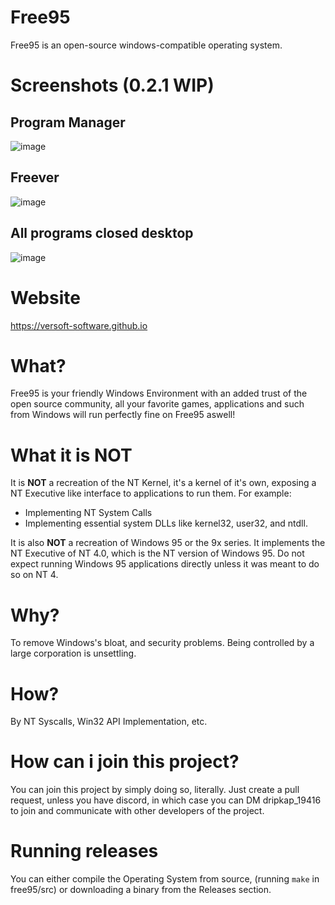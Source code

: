 # Free95
Free95 is an open-source windows-compatible operating system.

# Screenshots (0.2.1 WIP)
## Program Manager
![image](https://github.com/user-attachments/assets/2176de6d-0ec1-4c9d-a124-7ce8a9b8f60a)
## Freever
![image](https://github.com/user-attachments/assets/2ed4c496-40d6-4be9-9b00-cc9b01dda338)
## All programs closed desktop
![image](https://github.com/user-attachments/assets/c9606200-906d-4e98-978c-3bd23251f53e)

# Website
https://versoft-software.github.io

# What?
Free95 is your friendly Windows Environment with an added trust of the open source community, all your favorite games, applications and such from Windows will run perfectly fine on Free95 aswell!

# What it is NOT
It is **NOT** a recreation of the NT Kernel, it's a kernel of it's own, exposing a NT Executive like interface to applications to run them. For example:

- Implementing NT System Calls
- Implementing essential system DLLs like kernel32, user32, and ntdll.

It is also **NOT** a recreation of Windows 95 or the 9x series. It implements the NT Executive of NT 4.0, which is the NT version of Windows 95. Do not expect running Windows 95 applications directly unless it was meant to do so on NT 4.

# Why?
To remove Windows's bloat, and security problems. Being controlled by a large corporation is unsettling.

# How?
By NT Syscalls, Win32 API Implementation, etc.

# How can i join this project?
You can join this project by simply doing so, literally. Just create a pull request, unless you have discord, in which case you can DM dripkap_19416 to join and communicate with other developers of the project.

# Running releases
You can either compile the Operating System from source, (running ``` make ``` in free95/src) or downloading a binary from the Releases section.
